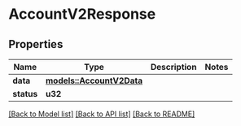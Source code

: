 # AccountV2Response

## Properties

Name | Type | Description | Notes
------------ | ------------- | ------------- | -------------
**data** | [**models::AccountV2Data**](AccountV2Data.md) |  | 
**status** | **u32** |  | 

[[Back to Model list]](../README.md#documentation-for-models) [[Back to API list]](../README.md#documentation-for-api-endpoints) [[Back to README]](../README.md)


